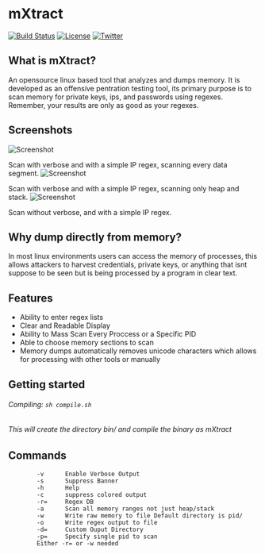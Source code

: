 # mXtract
[![Build Status](https://travis-ci.org/rek7/mXtract.svg?branch=master)](https://travis-ci.org/rek7/mXtract) [![License](https://img.shields.io/badge/license-MIT-green.svg)](https://github.com/rek7/mXtract/blob/master/LICENSE) [![Twitter](https://img.shields.io/badge/Twitter-%400x726B-blue.svg)](https://twitter.com/0x726B)
## What is mXtract?
An opensource linux based tool that analyzes and dumps memory. It is developed as an offensive pentration testing tool, its primary purpose is to scan memory for private keys, ips, and passwords using regexes. Remember, your results are only as good as your regexes.
## Screenshots
![Screenshot](https://github.com/rek7/mXtract/blob/master/img/ss1.png)

Scan with verbose and with a simple IP regex, scanning every data segment.
![Screenshot](https://github.com/rek7/mXtract/blob/master/img/ss2.png)

Scan with verbose and with a simple IP regex, scanning only heap and stack.
![Screenshot](https://github.com/rek7/mXtract/blob/master/img/ss3.png)

Scan without verbose, and with a simple IP regex.
## Why dump directly from memory?
In most linux environments users can access the memory of processes, this allows attackers to harvest credentials, private keys, or anything that isnt suppose to be seen but is being processed by a program in clear text.
## Features
+ Ability to enter regex lists
+ Clear and Readable Display
+ Ability to Mass Scan Every Proccess or a Specific PID
+ Able to choose memory sections to scan
+ Memory dumps automatically removes unicode characters which allows for processing with other tools or manually
## Getting started
###### Compiling: ```sh compile.sh``` 
###### This will create the directory bin/ and compile the binary as mXtract
## Commands 
```
        -v      Enable Verbose Output
        -s      Suppress Banner
        -h      Help
        -c      suppress colored output
        -r=     Regex DB
        -a      Scan all memory ranges not just heap/stack
        -w      Write raw memory to file Default directory is pid/
        -o      Write regex output to file
        -d=     Custom Ouput Directory
        -p=     Specify single pid to scan
        Either -r= or -w needed
```
